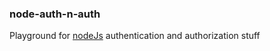 ### node-auth-n-auth

Playground for [nodeJs](https://nodejs.org) authentication and authorization stuff

